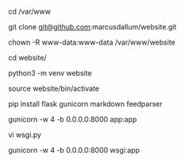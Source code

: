 cd /var/www

git clone git@github.com:marcusdallum/website.git

chown -R www-data:www-data /var/www/website

cd website/

python3 -m venv website

source website/bin/activate

pip install flask gunicorn markdown feedparser

gunicorn -w 4 -b 0.0.0.0:8000 app:app

vi wsgi.py

gunicorn -w 4 -b 0.0.0.0:8000 wsgi:app
